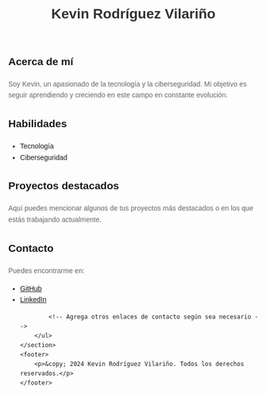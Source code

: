 <!DOCTYPE html>
<html lang="es">
<head>
    <meta charset="UTF-8">
    <meta name="viewport" content="width=device-width, initial-scale=1.0">
    <title>Perfil de [Tu Nombre]</title>
    <style>
        body {
            font-family: Arial, sans-serif;
            line-height: 1.6;
            margin: 0;
            padding: 20px;
        }
        h1 {
            color: #333;
        }
        p {
            color: #666;
        }
    </style>
</head>
<body>
    <header>
        <h1>Kevin Rodríguez Vilariño</h1>
    </header>
    <section>
        <h2>Acerca de mí</h2>
        <p>Soy Kevin, un apasionado de la tecnología y la ciberseguridad. Mi objetivo es seguir aprendiendo y creciendo en este campo en constante evolución.</p>
        <h2>Habilidades</h2>
        <ul>
            <li>Tecnología</li>
            <li>Ciberseguridad</li>
            <!-- Agrega más habilidades según sea necesario -->
        </ul>
        <h2>Proyectos destacados</h2>
        <p>Aquí puedes mencionar algunos de tus proyectos más destacados o en los que estás trabajando actualmente.</p>
        <h2>Contacto</h2>
        <p>Puedes encontrarme en:</p>
        <ul>
            <li><a href="https://github.com/v1lax">GitHub</a></li>
            <li><a href="https://linkedin.com/in/kevinvilariño">LinkedIn</a></li>
          
            <!-- Agrega otros enlaces de contacto según sea necesario -->
        </ul>
    </section>
    <footer>
        <p>&copy; 2024 Kevin Rodríguez Vilariño. Todos los derechos reservados.</p>
    </footer>
</body>
</html>
